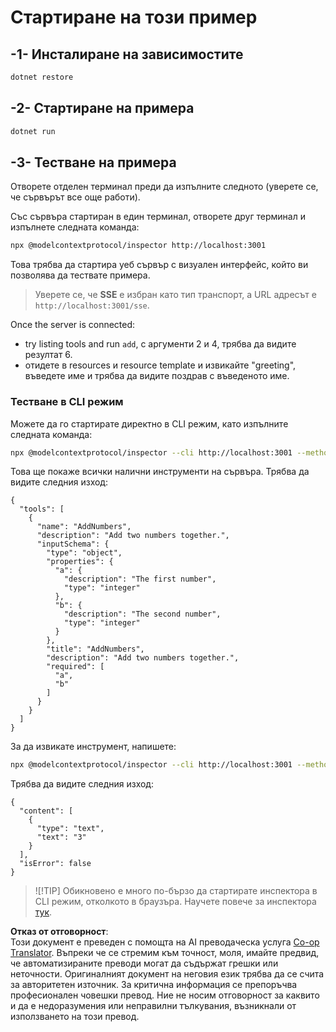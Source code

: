 <!--
CO_OP_TRANSLATOR_METADATA:
{
  "original_hash": "2a58caa6e11faa09470b7f81e6729652",
  "translation_date": "2025-06-18T06:08:58+00:00",
  "source_file": "03-GettingStarted/05-sse-server/solution/dotnet/README.md",
  "language_code": "bg"
}
-->
# Стартиране на този пример

## -1- Инсталиране на зависимостите

```bash
dotnet restore
```

## -2- Стартиране на примера

```bash
dotnet run
```

## -3- Тестване на примера

Отворете отделен терминал преди да изпълните следното (уверете се, че сървърът все още работи).

Със сървъра стартиран в един терминал, отворете друг терминал и изпълнете следната команда:

```bash
npx @modelcontextprotocol/inspector http://localhost:3001
```

Това трябва да стартира уеб сървър с визуален интерфейс, който ви позволява да тествате примера.

> Уверете се, че **SSE** е избран като тип транспорт, а URL адресът е `http://localhost:3001/sse`.

Once the server is connected: 

- try listing tools and run `add`, с аргументи 2 и 4, трябва да видите резултат 6.
- отидете в resources и resource template и извикайте "greeting", въведете име и трябва да видите поздрав с въведеното име.

### Тестване в CLI режим

Можете да го стартирате директно в CLI режим, като изпълните следната команда:

```bash 
npx @modelcontextprotocol/inspector --cli http://localhost:3001 --method tools/list
```

Това ще покаже всички налични инструменти на сървъра. Трябва да видите следния изход:

```text
{
  "tools": [
    {
      "name": "AddNumbers",
      "description": "Add two numbers together.",
      "inputSchema": {
        "type": "object",
        "properties": {
          "a": {
            "description": "The first number",
            "type": "integer"
          },
          "b": {
            "description": "The second number",
            "type": "integer"
          }
        },
        "title": "AddNumbers",
        "description": "Add two numbers together.",
        "required": [
          "a",
          "b"
        ]
      }
    }
  ]
}
```

За да извикате инструмент, напишете:

```bash
npx @modelcontextprotocol/inspector --cli http://localhost:3001 --method tools/call --tool-name AddNumbers --tool-arg a=1 --tool-arg b=2
```

Трябва да видите следния изход:

```text
{
  "content": [
    {
      "type": "text",
      "text": "3"
    }
  ],
  "isError": false
}
```

> ![!TIP]
> Обикновено е много по-бързо да стартирате инспектора в CLI режим, отколкото в браузъра.
> Научете повече за инспектора [тук](https://github.com/modelcontextprotocol/inspector).

**Отказ от отговорност**:  
Този документ е преведен с помощта на AI преводаческа услуга [Co-op Translator](https://github.com/Azure/co-op-translator). Въпреки че се стремим към точност, моля, имайте предвид, че автоматизираните преводи могат да съдържат грешки или неточности. Оригиналният документ на неговия език трябва да се счита за авторитетен източник. За критична информация се препоръчва професионален човешки превод. Ние не носим отговорност за каквито и да е недоразумения или неправилни тълкувания, възникнали от използването на този превод.
